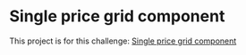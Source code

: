 # Single price grid component

This project is for this challenge:
[Single price grid component](https://www.frontendmentor.io/challenges/single-price-grid-component-5ce41129d0ff452fec5abbbc)
